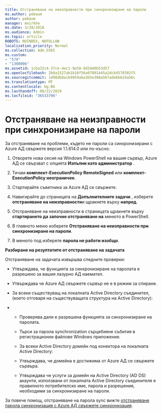 ```yaml
---
title: Отстраняване на неизправности при синхронизиране на пароли
ms.author: pebaum
author: pebaum
manager: mnirkhe
ms.date: 3/20/2018
ms.audience: Admin
ms.topic: article
ROBOTS: NOINDEX, NOFOLLOW
localization_priority: Normal
ms.collection: Adm_O365
ms.custom:
- "579"
- "1300006"
ms.assetid: 1cba32c4-37ce-4ec1-9e58-8d3440b53d57
ms.openlocfilehash: 2b0a1527ab1b16f56a97891445a2dcb4570302f5
ms.sourcegitcommit: 1d98db8acb9959aba3b5e308a567ade6b62da56c
ms.translationtype: MT
ms.contentlocale: bg-BG
ms.lasthandoff: 08/22/2019
ms.locfileid: "36533796"
---
```

# <a name="troubleshoot-password-synchronization"></a>Отстраняване на неизправности при синхронизиране на пароли

За отстраняване на проблеми, където не пароли са синхронизирани с Azure АД свържете версия 1.1.614.0 или по-късно:
  
1. Отворете нова сесия на Windows PowerShell на вашия сървър, Azure АД се свързват с опцията **Изпълни като администратор** .

2. Тичам **комплект-ExecutionPolicy RemoteSigned** или **комплект-ExecutionPolicy неограничен**.

3. Стартирайте съветника за Azure АД се свържете.

4. Навигирайте до страницата на **Допълнителните задачи** , изберете **отстраняване на неизправности**и щракнете върху **напред**.

5. Отстраняване на неизправности в страницата щракнете върху **стартирането да започне отстраняване на** менюто в PowerShell.

6. В главното меню изберете **Отстраняване на неизправности при синхронизиране на пароли**.

7. В менюто под изберете **парола не работи изобщо**.

**Разбиране на резултатите от отстраняване на задачата**
  
Отстраняване на задачата извършва следните проверки:
  
- Утвърждава, че функцията за синхронизиране на паролата е разрешено за вашия лазурно АД наемател.

- Утвърждава че Azure АД свържете сървър не е в режим за спиране.

- За всеки съществуващ на локалната Active Directory съединител, (което отговаря на съществуващата структура на Active Directory):

- 
  - Проверява дали е разрешена функцията за синхронизиране на паролата.

  - Търси за парола synchronization сърцебиене събития в регистрационни файлове Windows приложение.

  - За всеки Active Directory домейн под конектора на локалната Active Directory:

  - Утвърждава, че домейна е достижима от Azure АД се свържете сървъра.

  - Утвърждава че услуги за домейн на Active Directory (AD DS) акаунти, използвани от локалната Active Directory съединителя е правилното потребителско име, парола и разрешения, необходими за синхронизиране на пароли.

За повече помощ, отстраняване на парола sync вижте [отстраняване парола синхронизация с Azure АД свържете синхронизация](https://docs.microsoft.com/azure/active-directory/connect/active-directory-aadconnectsync-troubleshoot-password-synchronization).
  